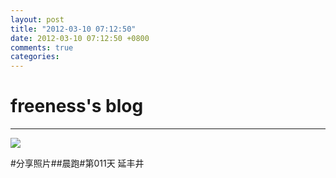 ```yaml
---
layout: post
title: "2012-03-10 07:12:50"
date: 2012-03-10 07:12:50 +0800
comments: true
categories: 
---
```


# freeness's blog

----------

![](http://okqmqrbgo.bkt.clouddn.com/201203100712501.jpg)

>
\#分享照片\#\#晨跑\#第011天 延丰井
